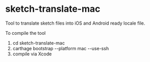# sketch-translate-mac
Tool to translate sketch files into iOS and Android ready locale file.

To compile the tool
1. cd sketch-translate-mac
2. carthage bootstrap --platform mac --use-ssh
3. compile via Xcode
